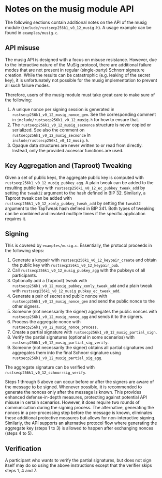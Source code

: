 Notes on the musig module API
===========================

The following sections contain additional notes on the API of the musig module (`include/rustsecp256k1_v0_12_musig.h`).
A usage example can be found in `examples/musig.c`.

## API misuse

The musig API is designed with a focus on misuse resistance.
However, due to the interactive nature of the MuSig protocol, there are additional failure modes that are not present in regular (single-party) Schnorr signature creation.
While the results can be catastrophic (e.g. leaking of the secret key), it is unfortunately not possible for the musig implementation to prevent all such failure modes.

Therefore, users of the musig module must take great care to make sure of the following:

1. A unique nonce per signing session is generated in `rustsecp256k1_v0_12_musig_nonce_gen`.
   See the corresponding comment in `include/rustsecp256k1_v0_12_musig.h` for how to ensure that.
2. The `rustsecp256k1_v0_12_musig_secnonce` structure is never copied or serialized.
   See also the comment on `rustsecp256k1_v0_12_musig_secnonce` in `include/rustsecp256k1_v0_12_musig.h`.
3. Opaque data structures are never written to or read from directly.
   Instead, only the provided accessor functions are used.

## Key Aggregation and (Taproot) Tweaking

Given a set of public keys, the aggregate public key is computed with `rustsecp256k1_v0_12_musig_pubkey_agg`.
A plain tweak can be added to the resulting public key with `rustsecp256k1_v0_12_ec_pubkey_tweak_add` by setting the `tweak32` argument to the hash defined in BIP 32. Similarly, a Taproot tweak can be added with `rustsecp256k1_v0_12_xonly_pubkey_tweak_add` by setting the `tweak32` argument to the TapTweak hash defined in BIP 341.
Both types of tweaking can be combined and invoked multiple times if the specific application requires it.

## Signing

This is covered by `examples/musig.c`.
Essentially, the protocol proceeds in the following steps:

1. Generate a keypair with `rustsecp256k1_v0_12_keypair_create` and obtain the public key with `rustsecp256k1_v0_12_keypair_pub`.
2. Call `rustsecp256k1_v0_12_musig_pubkey_agg` with the pubkeys of all participants.
3. Optionally add a (Taproot) tweak with `rustsecp256k1_v0_12_musig_pubkey_xonly_tweak_add` and a plain tweak with `rustsecp256k1_v0_12_musig_pubkey_ec_tweak_add`.
4. Generate a pair of secret and public nonce with `rustsecp256k1_v0_12_musig_nonce_gen` and send the public nonce to the other signers.
5. Someone (not necessarily the signer) aggregates the public nonces with `rustsecp256k1_v0_12_musig_nonce_agg` and sends it to the signers.
6. Process the aggregate nonce with `rustsecp256k1_v0_12_musig_nonce_process`.
7. Create a partial signature with `rustsecp256k1_v0_12_musig_partial_sign`.
8. Verify the partial signatures (optional in some scenarios) with `rustsecp256k1_v0_12_musig_partial_sig_verify`.
9. Someone (not necessarily the signer) obtains all partial signatures and aggregates them into the final Schnorr signature using `rustsecp256k1_v0_12_musig_partial_sig_agg`.

The aggregate signature can be verified with `rustsecp256k1_v0_12_schnorrsig_verify`.

Steps 1 through 5 above can occur before or after the signers are aware of the message to be signed.
Whenever possible, it is recommended to generate the nonces only after the message is known.
This provides enhanced defense-in-depth measures, protecting against potential API misuse in certain scenarios.
However, it does require two rounds of communication during the signing process.
The alternative, generating the nonces in a pre-processing step before the message is known, eliminates these additional protective measures but allows for non-interactive signing.
Similarly, the API supports an alternative protocol flow where generating the aggregate key (steps 1 to 3) is allowed to happen after exchanging nonces (steps 4 to 5).

## Verification

A participant who wants to verify the partial signatures, but does not sign itself may do so using the above instructions except that the verifier skips steps 1, 4 and 7.
